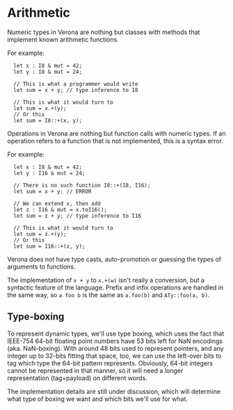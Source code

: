 # Arithmetic

Numeric types in Verona are nothing but classes with methods that implement known arithmetic functions.

For example:
```
  let x : I8 & mut = 42;
  let y : I8 & mut = 24;

  // This is what a programmer would write
  let sum = x + y; // type inference to I8

  // This is what it would turn to
  let sum = x.+(y);
  // Or this
  let sum = I8::+(x, y);
```

Operations in Verona are nothing but function calls with numeric types.
If an operation refers to a function that is not implemented, this is a syntax error.

For example:
```
  let x : I8 & mut = 42;
  let y : I16 & mut = 24;

  // There is no such function I8::+(I8, I16);
  let sum = x + y; // ERROR

  // We can extend x, then add
  let z : I16 & mut = x.toI16();
  let sum = z + y; // type inference to I16

  // This is what it would turn to
  let sum = z.+(y);
  // Or this
  let sum = I16::+(z, y);
```

Verona does not have type casts, auto-promotion or guessing the types of arguments to functions.

The implementation of `x + y` to `x.+(w)` isn't really a conversion, but a syntactic feature of the language.
Prefix and infix operations are handled in the same way, so `a foo b` is the same as `a.foo(b)` and `ATy::foo(a, b)`.

## Type-boxing

To represent dynamic types, we'll use type boxing, which uses the fact that IEEE-754 64-bit floating point numbers have 53 bits left for NaN encodings (aka. NaN-boxing).
With around 48 bits used to represent pointers, and any integer up to 32-bits fitting that space, too, we can use the left-over bits to tag which type the 64-bit pattern represents.
Obviously, 64-bit integers cannot be represented in that manner, so it will need a longer representation (tag+payload) on different words.

The implementation details are still under discussion, which will determine what type of boxing we want and which bits we'll use for what.
